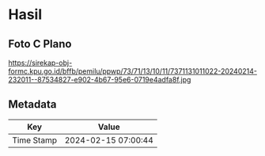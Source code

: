 # Hasil

## Foto C Plano

https://sirekap-obj-formc.kpu.go.id/bffb/pemilu/ppwp/73/71/13/10/11/7371131011022-20240214-232011--87534827-e902-4b67-95e6-0719e4adfa8f.jpg


## Metadata

| Key        | Value               |
| ---------- | ------------------- |
| Time Stamp | 2024-02-15 07:00:44 |



